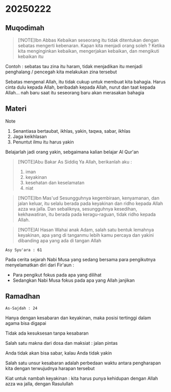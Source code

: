 # 20250222

## Muqodimah
> [!NOTE]Ibn Abbas
> Kebaikan seseorang itu tidak ditentukan dengan sebatas mengerti kebenaran. Kapan kita menjadi orang soleh ? Ketika kita menginginkan kebaikan, mengerjakan kebaikan, dan mengikuti kebaikan itu

Contoh : sebatas tau zina itu haram, tidak menjadikan itu menjadi penghalang / pencegah kita melakukan zina tersebut

Sebatas mengenal Allah, itu tidak cukup untuk membuat kita bahagia. Harus cinta dulu kepada Allah, beribadah kepada Allah, nurut dan taat kepada Allah... nah baru saat itu seseorang baru akan merasakan bahagia

## Materi

> [!NOTE]
> 1. Senantiasa bertaubat, ikhlas, yakin, taqwa, sabar, ikhlas
> 2. Jaga keikhlasan
> 3. Penuntut ilmu itu harus yakin

Belajarlah jadi orang yakin, sebgaimana kalian belajar Al Qur'an

> [!NOTE]Abu Bakar As Siddiq
> Ya Allah, berikanlah aku :
> 1. iman
> 2. keyakinan
> 3. kesehatan dan keselamatan
> 4. niat

> [!NOTE]Ibn Mas'ud
> Sesungguhnya kegembiraan, kenyamanan, dan jalan keluar, itu selalu berada pada keyakinan dan ridho kepada Allah azza wa jalla. Dan sebaliknya, sesungguhnya kesedihan, kekhawatiran, itu berada pada keragu-raguan, tidak ridho kepada Allah.

> [!NOTE]Al Hasan
> Wahai anak Adam, salah satu bentuk lemahnya keyakinan, apa yang di tanganmu lebih kamu percaya dan yakini dibanding apa yang ada di tangan Allah

```Asy Syu'ara : 61```

Pada cerita sejarah Nabi Musa yang sedang bersama para pengikutnya menyelamatkan diri dari Fir'aun :
- Para pengikut fokus pada apa yang dilihat
- Sedangkan Nabi Musa fokus pada apa yang Allah janjikan

## Ramadhan

```As-Sajdah : 24```

Hanya dengan kesabaran dan keyakinan, maka posisi tertinggi dalam agama bisa digapai

Tidak ada kesuksesan tanpa kesabaran

Salah satu makna dari dosa dan maksiat : jalan pintas

Anda tidak akan bisa sabar, kalau Anda tidak yakin

Salah satu unsur kesabaran adalah perbedaan waktu antara pengharapan kita dengan terwujudnya harapan tersebut

Kiat untuk nambah keyakinan : kita harus punya kehidupan dengan Allah azza wa jalla, dengan Rasulullah

